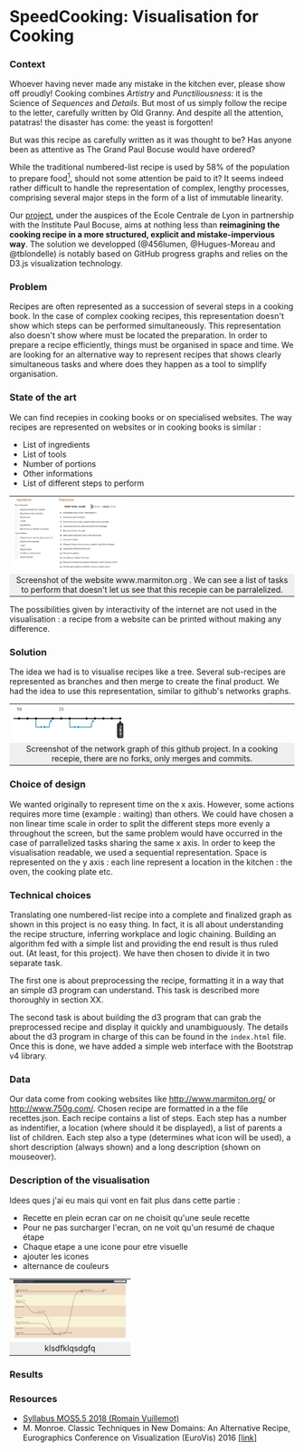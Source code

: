# SpeedCooking: Visualisation for Cooking


### Context 
Whoever having never made any mistake in the kitchen ever, please show off proudly! Cooking combines *Artistry* and *Punctiliousness*: it is the Science of *Sequences* and *Details*. But most of us simply follow the recipe to the letter, carefully written by Old Granny. And despite all the attention, patatras! the disaster has come: the yeast is forgotten!

But was this recipe as carefully written as it was thought to be? Has anyone been as attentive as The Grand Paul Bocuse would have ordered?

While the traditional numbered-list recipe is used by 58% of the population to prepare food[<sup>1</sup>](https://www.reportlinker.com/insight/americans-cooking-habits.html), should not some attention be paid to it? It seems indeed rather difficult to handle the representation of complex, lengthy processes, comprising several major steps in the form of a list of immutable linearity.

Our [project](https://tblondelle.github.io/DataVisualisationProject/), under the auspices of the Ecole Centrale de Lyon in partnership with the Institute Paul Bocuse, aims at nothing less than **reimagining the cooking recipe in a more structured, explicit and mistake-impervious way**. The solution we developped (@456lumen, @Hugues-Moreau and @tblondelle) is notably based on GitHub progress graphs and relies on the D3.js visualization technology.

### Problem
Recipes are often represented as a succession of several steps in a cooking book. In the case of complex cooking recipes, this representation doesn't show which steps can be performed simultaneously. This representation also doesn't show where must be located the preparation. In order to prepare a recipe efficiently, things must be organised in space and time. We are looking for an alternative way to represent recipes that shows clearly simultaneous tasks and where does they happen as a tool to simplify organisation.

### State of the art

We can find recepies in cooking books or on specialised websites. The way recipes are represented on websites or in cooking books is similar : 

* List of ingredients
* List of tools
* Number of portions
* Other informations
* List of different steps to perform

<table border="0">
  <tr>
    <td>
      <img src="/img/recette_brookie_marmiton.JPG" style="width: 200px;">
    </td>
  </tr>
  <tr>
    <td align="center" bgcolor="EFEFEF">
     Screenshot of the website www.marmiton.org . We can see a list of tasks to perform that doesn't let us see that this recepie can be parralelized. 
    </td>
  </tr>
</table>


The possibilities given by interactivity of the internet are not used in the visualisation : a recipe from a website can be printed without making any difference. 


### Solution

The idea we had is to visualise recipes like a tree. Several sub-recipes are represented as branches and then merge to create the final product. We had the idea to use this representation, similar to github's networks graphs. 

<table border="0">
  <tr>
    <td>
      <img src="/img/structure github.JPG" style="width: 200px;">
    </td>
  </tr>
  <tr>
    <td align="center" bgcolor="EFEFEF">
     Screenshot of the network graph of this github project. In a cooking recepie, there are no forks, only merges and commits.
    </td>
  </tr>
</table>



### Choice of design
We wanted originally to represent time on the x axis. However, some actions requires more time (example : waiting) than others. We could have chosen a non linear time scale in order to split the different steps more evenly a throughout the screen, but the same problem would have occurred in the case of parrallelized tasks sharing the same x axis. In order to keep the visualisation readable, we used a sequential representation.  Space is represented on the y axis : each line represent a location in the kitchen : the oven, the cooking plate etc.


### Technical choices
Translating one numbered-list recipe into a complete and finalized graph as shown in this project is no easy thing. In fact, it is all about understanding the recipe structure, inferring workplace and logic chaining. Building an algorithm fed with a simple list and providing the end result is thus ruled out. (At least, for this project). We have then chosen to divide it in two separate task. 

The first one is about preprocessing the recipe, formatting it in a way that an simple d3 program can understand. This task is described more thoroughly in section XX. 

The second task is about building the d3 program that can grab the preprocessed recipe and display it quickly and unambiguously. The details about the d3 program in charge of this can be found in the `index.html` file. Once this is done, we have added a simple web interface with the Bootstrap v4 library.



### Data

Our data come from cooking websites like http://www.marmiton.org/ or http://www.750g.com/. Chosen recipe are formatted in a the file recettes.json. Each recipe contains a list of steps. Each step has a number as indentifier, a location (where should it be displayed), a list of parents a list of children. Each step also a type (determines what icon will be used), a short description (always shown) and a long description (shown on mouseover). 


### Description of the visualisation 
Idees ques j'ai eu mais qui vont en fait plus dans cette partie : 
* Recette en plein ecran car on ne choisit qu'une seule recette
* Pour ne pas surcharger l'ecran, on ne voit qu'un resumé de chaque étape
* Chaque etape a une icone pour etre visuelle
*   ajouter les icones
* alternance de couleurs 

<table border="0">
  <tr>
    <td>
      <img src="/img/capture d'ecran visualisation.JPG" style="width: 200px;">
    </td>
  </tr>
  <tr>
    <td align="center" bgcolor="EFEFEF">
    klsdfklqsdgfq
    </td>
  </tr>
</table>


### Results 


### Resources
- [Syllabus MOS5.5 2018 (Romain Vuillemot)](https://github.com/LyonDataViz/MOS5.5-Dataviz)
- M. Monroe. Classic Techniques in New Domains: An Alternative Recipe, Eurographics Conference on Visualization (EuroVis) 2016 [[link]](https://diglib.eg.org/bitstream/handle/10.2312/eurovisshort20161172/119-123.pdf?sequence=1&isAllowed=y)
